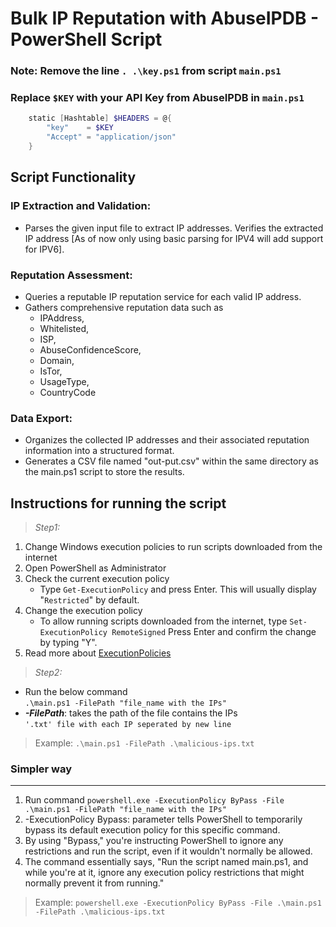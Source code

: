# Bulk IP Reputation with AbuseIPDB - PowerShell Script

### Note: Remove the line `. .\key.ps1` from script `main.ps1`

### Replace `$KEY` with your API Key from AbuseIPDB in `main.ps1`

```powershell
    static [Hashtable] $HEADERS = @{
        "key"    = $KEY
        "Accept" = "application/json"
    }
```

## Script Functionality

### IP Extraction and Validation:

- Parses the given input file to extract IP addresses. Verifies the extracted IP address [As of now only using basic parsing for IPV4 will add support for IPV6].

### Reputation Assessment:

- Queries a reputable IP reputation service for each valid IP address.
- Gathers comprehensive reputation data such as
  - IPAddress,
  - Whitelisted,
  - ISP,
  - AbuseConfidenceScore,
  - Domain,
  - IsTor,
  - UsageType,
  - CountryCode

### Data Export:

- Organizes the collected IP addresses and their associated reputation information into a structured format.
- Generates a CSV file named "out-put.csv" within the same directory as the main.ps1 script to store the results.

## Instructions for running the script

> _Step1:_

1.  Change Windows execution policies to run scripts downloaded from the internet
2.  Open PowerShell as Administrator
3.  Check the current execution policy
    - Type `Get-ExecutionPolicy` and press Enter. This will usually display "`Restricted`" by default.
4.  Change the execution policy
    - To allow running scripts downloaded from the internet, type `Set-ExecutionPolicy RemoteSigned` Press Enter and confirm the change by typing "Y".
5.  Read more about [ExecutionPolicies](https://learn.microsoft.com/en-us/powershell/module/microsoft.powershell.core/about/about_execution_policies?view=powershell-5.1)

> _Step2:_

- Run the below command  
  `.\main.ps1 -FilePath "file_name with the IPs"`
- **_-FilePath_**: takes the path of the file contains the IPs  
   `'.txt' file with each IP seperated by new line`

> Example: `.\main.ps1 -FilePath .\malicious-ips.txt`

### Simpler way

---

1. Run command `powershell.exe -ExecutionPolicy ByPass -File .\main.ps1 -FilePath "file_name with the IPs"`
2. -ExecutionPolicy Bypass: parameter tells PowerShell to temporarily bypass its default execution policy for this specific command.
3. By using "Bypass," you're instructing PowerShell to ignore any restrictions and run the script, even if it wouldn't normally be allowed.
4. The command essentially says, "Run the script named main.ps1, and while you're at it, ignore any execution policy restrictions that might normally prevent it from running."

> Example: `powershell.exe -ExecutionPolicy ByPass -File .\main.ps1 -FilePath .\malicious-ips.txt`

<br />

